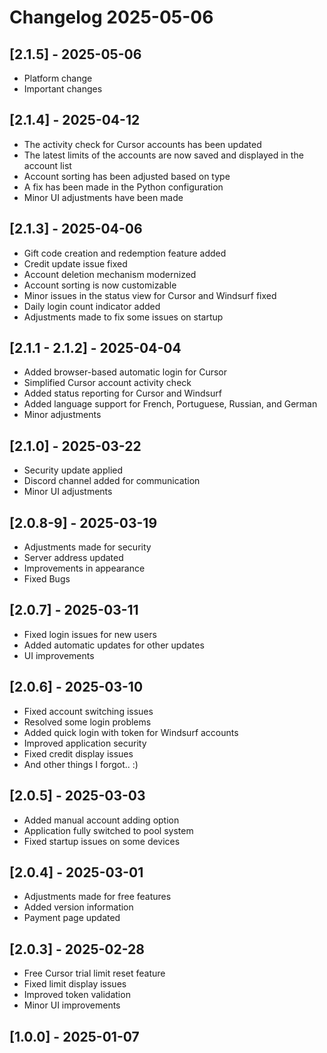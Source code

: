 # Changelog 2025-05-06

## [2.1.5] - 2025-05-06
- Platform change
- Important changes

## [2.1.4] - 2025-04-12
- The activity check for Cursor accounts has been updated
- The latest limits of the accounts are now saved and displayed in the account list
- Account sorting has been adjusted based on type
- A fix has been made in the Python configuration
- Minor UI adjustments have been made

## [2.1.3] - 2025-04-06
- Gift code creation and redemption feature added
- Credit update issue fixed
- Account deletion mechanism modernized
- Account sorting is now customizable
- Minor issues in the status view for Cursor and Windsurf fixed
- Daily login count indicator added
- Adjustments made to fix some issues on startup

## [2.1.1 - 2.1.2] - 2025-04-04
- Added browser-based automatic login for Cursor
- Simplified Cursor account activity check
- Added status reporting for Cursor and Windsurf
- Added language support for French, Portuguese, Russian, and German
- Minor adjustments

## [2.1.0] - 2025-03-22
- Security update applied
- Discord channel added for communication
- Minor UI adjustments

## [2.0.8-9] - 2025-03-19
- Adjustments made for security
- Server address updated
- Improvements in appearance
- Fixed Bugs

## [2.0.7] - 2025-03-11
- Fixed login issues for new users
- Added automatic updates for other updates
- UI improvements

## [2.0.6] - 2025-03-10
- Fixed account switching issues
- Resolved some login problems
- Added quick login with token for Windsurf accounts
- Improved application security
- Fixed credit display issues
- And other things I forgot.. :)

## [2.0.5] - 2025-03-03
- Added manual account adding option
- Application fully switched to pool system
- Fixed startup issues on some devices

## [2.0.4] - 2025-03-01

- Adjustments made for free features
- Added version information
- Payment page updated

## [2.0.3] - 2025-02-28

- Free Cursor trial limit reset feature
- Fixed limit display issues
- Improved token validation
- Minor UI improvements

## [1.0.0] -  2025-01-07
